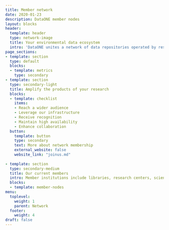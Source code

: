 ```yaml
---
title: Member network
date: 2020-01-23
description: DataONE member nodes
layout: blocks
header:
  template: header
  type: network-image
  title: Your environmental data ecosystem
  intro: 'DataONE unites a network of data repositories operated by research centers, universities, non-profit organizations,	citizen	science	initiatives, government	and	non-government organizations, and the like. Member institutions share data and infrastructure with DataONE and in return, we facilitate user access to data and interoperability between members.'
page_sections:
- template: section
  type: default
  blocks:
  - template: metrics
    type: secondary
- template: section
  type: secondary-light
  title: Amplify the products of your research
  blocks:
  - template: checklist
    items:
    - Reach a wider audience
    - Leverage our infrastructure
    - Receive recognition
    - Maintain high availability
    - Enhance collaboration
  button:
    template: button
    type: secondary
    text: More about network membership
    external_website: false
    website_link: "joinus.md"
    
- template: section
  type: secondary-medium
  title: Our current members
  intro: Member institutions include libraries,	research centers, scientific consortia,	universities,	museums, non-profit	organizations, citizen science initiatives, corporate divisions and	governmental and non-governmental organizations.	
  blocks:
  - template: member-nodes
menu:
  toplevel:
    weight: 1
    parent: Network
  footer:
    weight: 4
draft: false
---
```

